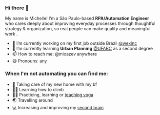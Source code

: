 ### Hi there 👋

My name is Michelle! I’m a São Paulo-based **RPA/Automation Engineer** who cares deeply about improving everyday processes through thoughtful strategy & organization, so real people can make quality and meaningful work .

- 🔭 I’m currently working on my first job outside Brazil [@wexinc](https://github.com/wexinc)
- 🌱 I’m currently learning **Urban Planning** [@UFABC](https://www.ufabc.edu.br/noticias/ufabc-esta-entre-as-melhores-do-brasil-em-ranking-internacional-que-avalia-universidades-mais-jovens-do-mundo) as a second degree
- 📫 How to reach me: @micazev anywhere
- 😄 Pronouns: any

### When I'm not automating you can find me:

- 🏡 Taking care of my new home with my bf
- 🧗‍♂️ Learning how to climb
- 🧘‍♀️ Practicing, learning or [teaching yoga](https://www.tiktok.com/@mica.yoga)
- 🌏 Travelling around
- 💻 Increasing and improving my [second brain](https://www.youtube.com/watch?v=SjZSy8s2VEE)

<!--
**micazev/micazev** is a ✨ _special_ ✨ repository because its `README.md` (this file) appears on your GitHub profile.

Here are some ideas to get you started:

- 🔭 I’m currently working on ...
- 🌱 I’m currently learning ...
- 👯 I’m looking to collaborate on ...
- 🤔 I’m looking for help with ...
- 💬 Ask me about ...
- 📫 How to reach me: ...
- 😄 Pronouns: ...
- ⚡ Fun fact: ...
-->
